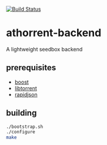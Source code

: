 [![Build Status](https://travis-ci.org/Athorcis/athorrent-backend.svg?branch=master)](https://travis-ci.org/Athorcis/athorrent-backend)

# athorrent-backend
A lightweight seedbox backend

## prerequisites
- [boost](http://www.boost.org/)
- [libtorrent](http://www.libtorrent.org/)
- [rapidjson](http://rapidjson.org/)

## building
``` sh
./bootstrap.sh
./configure
make
```